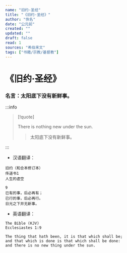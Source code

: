 ```yaml
---
name: "旧约·圣经"
title: "《旧约·圣经》"
author: "佚名"
date: "公元前"
created: ""
updated: ""
draft: false
read: 1
sources: "希伯来文"
tags: ["书籍/宗教/基督教"]
---
```


# 《旧约·圣经》

### 名言：太阳底下没有新鲜事。

:::info

> [!quote]
>
> There is nothing new under the sun.
> > 太阳底下没有新鲜事。

:::

* 汉语翻译：
```
旧约（和合本修订本）
传道书1
人生的虚空

9
已有的事，后必再有；
已行的事，后必再行。
日光之下并无新事。
```

* 英语翻译：
```
The Bible (KJV)
Ecclesiastes 1:9

The thing that hath been, it is that which shall be;
and that which is done is that which shall be done:
and there is no new thing under the sun.
```
